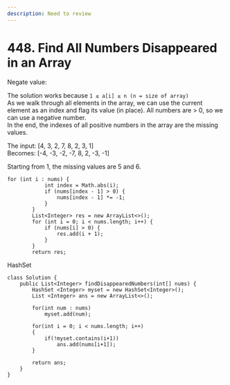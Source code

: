```yaml
---
description: Need to review
---
```


# 448. Find All Numbers Disappeared in an Array

Negate value:

The solution works because `1 ≤ a[i] ≤ n (n = size of array)`\
As we walk through all elements in the array, we can use the current element as an index and flag its value (in place). All numbers are > 0, so we can use a negative number.\
In the end, the indexes of all positive numbers in the array are the missing values.

The input: \[4, 3, 2, 7, 8, 2, 3, 1]\
Becomes: \[-4, -3, -2, -7, 8, 2, -3, -1]

Starting from 1, the missing values are 5 and 6.

```
for (int i : nums) {
            int index = Math.abs(i);
            if (nums[index - 1] > 0) {
                nums[index - 1] *= -1;
            }
        }
        List<Integer> res = new ArrayList<>();
        for (int i = 0; i < nums.length; i++) {
            if (nums[i] > 0) {
                res.add(i + 1);
            }
        }
        return res;
```

HashSet

```
class Solution {
    public List<Integer> findDisappearedNumbers(int[] nums) {
        HashSet <Integer> myset = new HashSet<Integer>();
        List <Integer> ans = new ArrayList<>();
        
        for(int num : nums)
            myset.add(num);
        
        for(int i = 0; i < nums.length; i++)
        {
            if(!myset.contains(i+1))
                ans.add(nums[i+1]);
        }
        
        return ans;
    }
}


```
